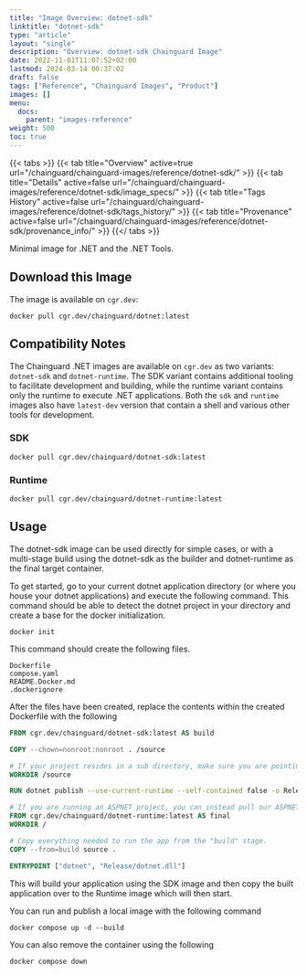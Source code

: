 ```yaml
---
title: "Image Overview: dotnet-sdk"
linktitle: "dotnet-sdk"
type: "article"
layout: "single"
description: "Overview: dotnet-sdk Chainguard Image"
date: 2022-11-01T11:07:52+02:00
lastmod: 2024-03-14 00:37:02
draft: false
tags: ["Reference", "Chainguard Images", "Product"]
images: []
menu: 
  docs: 
    parent: "images-reference"
weight: 500
toc: true
---
```


{{< tabs >}}
{{< tab title="Overview" active=true url="/chainguard/chainguard-images/reference/dotnet-sdk/" >}}
{{< tab title="Details" active=false url="/chainguard/chainguard-images/reference/dotnet-sdk/image_specs/" >}}
{{< tab title="Tags History" active=false url="/chainguard/chainguard-images/reference/dotnet-sdk/tags_history/" >}}
{{< tab title="Provenance" active=false url="/chainguard/chainguard-images/reference/dotnet-sdk/provenance_info/" >}}
{{</ tabs >}}



<!--overview:start-->
Minimal image for .NET and the .NET Tools.
<!--overview:end-->

<!--getting:start-->
## Download this Image
The image is available on `cgr.dev`:

```
docker pull cgr.dev/chainguard/dotnet:latest
```
<!--getting:end-->

<!--compatibility:start-->
## Compatibility Notes

The Chainguard .NET images are available on `cgr.dev` as two variants: `dotnet-sdk` and `dotnet-runtime`. The SDK variant contains additional tooling to facilitate development and building, while the runtime variant contains only the runtime to execute .NET applications. Both the `sdk` and `runtime` images also have `latest-dev` version that contain a shell and various other tools for development.

### SDK
```
docker pull cgr.dev/chainguard/dotnet-sdk:latest
```

### Runtime
```
docker pull cgr.dev/chainguard/dotnet-runtime:latest
```

<!--compatibility:end-->

<!--body:start-->
## Usage

The dotnet-sdk image can be used directly for simple cases, or with a multi-stage build using the dotnet-sdk as the builder and dotnet-runtime as the final target container.

To get started, go to your current dotnet application directory (or where you house your dotnet applications) and execute the following command. This command should be able to detect the dotnet project in your directory and create a base for the docker initialization.

```docker init```

This command should create the following files.

```
Dockerfile
compose.yaml
README.Docker.md
.dockerignore
```

After the files have been created, replace the contents within the created Dockerfile with the following

```Dockerfile
FROM cgr.dev/chainguard/dotnet-sdk:latest AS build

COPY --chown=nonroot:nonroot . /source

# If your project resides in a sub directory, make sure you are pointing to that directory. ex: If your project resided in a directory called 'app', you would set the destination to /source/app
WORKDIR /source

RUN dotnet publish --use-current-runtime --self-contained false -o Release

# If you are running an ASPNET project, you can instead pull our ASPNET image cgr.dev/chainguard/aspnet-runtime:latest
FROM cgr.dev/chainguard/dotnet-runtime:latest AS final
WORKDIR /

# Copy everything needed to run the app from the "build" stage.
COPY --from=build source .

ENTRYPOINT ["dotnet", "Release/dotnet.dll"]
```

This will build your application using the SDK image and then copy the built application over to the Runtime image which will then start.

You can run and publish a local image with the following command
```
docker compose up -d --build
```

You can also remove the container using the following
```
docker compose down
```
<!--body:end-->

